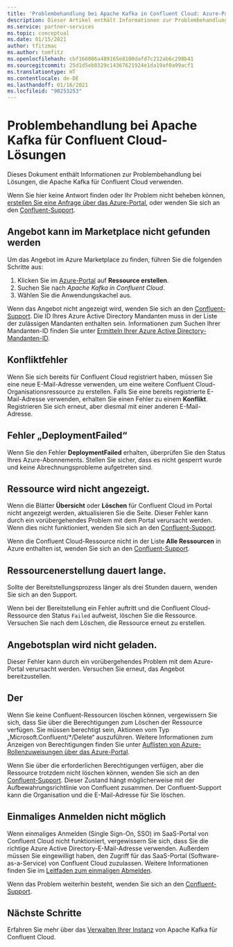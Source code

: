 ```yaml
---
title: 'Problembehandlung bei Apache Kafka in Confluent Cloud: Azure-Partnerlösungen'
description: Dieser Artikel enthält Informationen zur Problembehandlung und Antworten auf häufig gestellte Fragen (FAQ) zur Confluent Cloud in Azure.
ms.service: partner-services
ms.topic: conceptual
ms.date: 01/15/2021
author: tfitzmac
ms.author: tomfitz
ms.openlocfilehash: cbf166086a489165e8100dafd7c212ab6c298b41
ms.sourcegitcommit: 25d1d5eb0329c14367621924e1da19af0a99acf1
ms.translationtype: HT
ms.contentlocale: de-DE
ms.lasthandoff: 01/16/2021
ms.locfileid: "98253253"
---
```

# <a name="troubleshooting-apache-kafka-for-confluent-cloud-solutions"></a>Problembehandlung bei Apache Kafka für Confluent Cloud-Lösungen

Dieses Dokument enthält Informationen zur Problembehandlung bei Lösungen, die Apache Kafka für Confluent Cloud verwenden.

Wenn Sie hier keine Antwort finden oder Ihr Problem nicht beheben können, [erstellen Sie eine Anfrage über das Azure-Portal](manage.md#get-support), oder wenden Sie sich an den [Confluent-Support](https://support.confluent.io).

## <a name="cant-find-offer-in-the-marketplace"></a>Angebot kann im Marketplace nicht gefunden werden

Um das Angebot im Azure Marketplace zu finden, führen Sie die folgenden Schritte aus:

1. Klicken Sie im [Azure-Portal](https://portal.azure.com) auf **Ressource erstellen**.
1. Suchen Sie nach _Apache Kafka in Confluent Cloud_.
1. Wählen Sie die Anwendungskachel aus.

Wenn das Angebot nicht angezeigt wird, wenden Sie sich an den [Confluent-Support](https://support.confluent.io). Die ID Ihres Azure Active Directory Mandanten muss in der Liste der zulässigen Mandanten enthalten sein. Informationen zum Suchen Ihrer Mandanten-ID finden Sie unter [Ermitteln Ihrer Azure Active Directory-Mandanten-ID](../../active-directory/fundamentals/active-directory-how-to-find-tenant.md).

## <a name="conflict-error"></a>Konfliktfehler

Wenn Sie sich bereits für Confluent Cloud registriert haben, müssen Sie eine neue E-Mail-Adresse verwenden, um eine weitere Confluent Cloud-Organisationsressource zu erstellen. Falls Sie eine bereits registrierte E-Mail-Adresse verwenden, erhalten Sie einen Fehler zu einem **Konflikt**. Registrieren Sie sich erneut, aber diesmal mit einer anderen E-Mail-Adresse.

## <a name="deploymentfailed-error"></a>Fehler „DeploymentFailed“

Wenn Sie den Fehler **DeploymentFailed** erhalten, überprüfen Sie den Status Ihres Azure-Abonnements. Stellen Sie sicher, dass es nicht gesperrt wurde und keine Abrechnungsprobleme aufgetreten sind.

## <a name="resource-isnt-displayed"></a>Ressource wird nicht angezeigt.

Wenn die Blätter **Übersicht** oder **Löschen** für Confluent Cloud im Portal nicht angezeigt werden, aktualisieren Sie die Seite. Dieser Fehler kann durch ein vorübergehendes Problem mit dem Portal verursacht werden. Wenn dies nicht funktioniert, wenden Sie sich an den [Confluent-Support](https://support.confluent.io).

Wenn die Confluent Cloud-Ressource nicht in der Liste **Alle Ressourcen** in Azure enthalten ist, wenden Sie sich an den [Confluent-Support](https://support.confluent.io).

## <a name="resource-creation-takes-long-time"></a>Ressourcenerstellung dauert lange.

Sollte der Bereitstellungsprozess länger als drei Stunden dauern, wenden Sie sich an den Support.

Wenn bei der Bereitstellung ein Fehler auftritt und die Confluent Cloud-Ressource den Status `Failed` aufweist, löschen Sie die Ressource. Versuchen Sie nach dem Löschen, die Ressource erneut zu erstellen.

## <a name="offer-plan-doesnt-load"></a>Angebotsplan wird nicht geladen.

Dieser Fehler kann durch ein vorübergehendes Problem mit dem Azure-Portal verursacht werden. Versuchen Sie erneut, das Angebot bereitzustellen.

## <a name="unable-to-delete"></a>Der

Wenn Sie keine Confluent-Ressourcen löschen können, vergewissern Sie sich, dass Sie über die Berechtigungen zum Löschen der Ressource verfügen. Sie müssen berechtigt sein, Aktionen vom Typ „Microsoft.Confluent/*/Delete“ auszuführen. Weitere Informationen zum Anzeigen von Berechtigungen finden Sie unter [Auflisten von Azure-Rollenzuweisungen über das Azure-Portal](../../role-based-access-control/role-assignments-list-portal.md).

Wenn Sie über die erforderlichen Berechtigungen verfügen, aber die Ressource trotzdem nicht löschen können, wenden Sie sich an den [Confluent-Support](https://support.confluent.io). Dieser Zustand hängt möglicherweise mit der Aufbewahrungsrichtlinie von Confluent zusammen. Der Confluent-Support kann die Organisation und die E-Mail-Adresse für Sie löschen.

## <a name="unable-to-use-single-sign-on"></a>Einmaliges Anmelden nicht möglich

Wenn einmaliges Anmelden (Single Sign-On, SSO) im SaaS-Portal von Confluent Cloud nicht funktioniert, vergewissern Sie sich, dass Sie die richtige Azure Active Directory-E-Mail-Adresse verwenden. Außerdem müssen Sie eingewilligt haben, den Zugriff für das SaaS-Portal (Software-as-a-Service) von Confluent Cloud zuzulassen. Weitere Informationen finden Sie im [Leitfaden zum einmaligen Abmelden](manage.md#single-sign-on).

Wenn das Problem weiterhin besteht, wenden Sie sich an den [Confluent-Support](https://support.confluent.io).

## <a name="next-steps"></a>Nächste Schritte

Erfahren Sie mehr über das [Verwalten Ihrer Instanz](manage.md) von Apache Kafka für Confluent Cloud.
